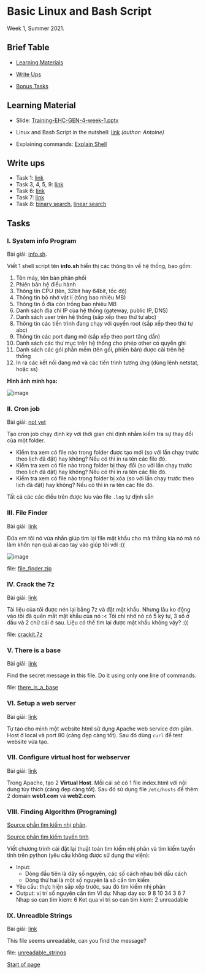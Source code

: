 # Basic Linux and Bash Script

Week 1, Summer 2021.

## Brief Table

- [Learning Materials](#learning-material)

- [Write Ups](#write-ups)

- [Bonus Tasks](#tasks)

## Learning Material

- Slide: [Training-EHC-GEN-4-week-1.pptx](https://github.com/FPTU-Ethical-Hackers-Club/Linux-and-Bash-Script/raw/main/files/material/Training-EHC-GEN-4-week-1.pptx)

- Linux and Bash Script in the nutshell: [link](https://github.com/FPTU-Ethical-Hackers-Club/Linux-and-Bash-Script/blob/main/files/material/Linux_Bash_Ref.md) *(author: Antoine)*

- Explaining commands: [Explain Shell](https://explainshell.com/)

## Write ups

- Task 1: [link](https://github.com/FPTU-Ethical-Hackers-Club/Linux-and-Bash-Script/blob/main/files/source/info.sh)
- Task 3, 4, 5, 9: [link](https://github.com/n3ddih/EHC_Training_2021/blob/main/week1/README.md)
- Task 6: [link](https://github.com/FPTU-Ethical-Hackers-Club/Linux-and-Bash-Script/blob/main/files/material/Apache_Installing.md)
- Task 7: [link](https://github.com/FPTU-Ethical-Hackers-Club/Linux-and-Bash-Script/blob/main/files/material/Virtual_Host_Conf.md)
- Task 8: [binary search](https://github.com/FPTU-Ethical-Hackers-Club/Linux-and-Bash-Script/blob/main/files/source/binary-search.py), [linear search](https://github.com/FPTU-Ethical-Hackers-Club/Linux-and-Bash-Script/blob/main/files/source/linear-search.py)

## Tasks

### I. System info Program

Bài giải: [info.sh](https://github.com/FPTU-Ethical-Hackers-Club/Linux-and-Bash-Script/blob/main/files/source/info.sh).

Viết 1 shell script tên **info.sh** hiển thị các thông tin về hệ thống, bao gồm:

1. Tên máy, tên bản phân phối
2. Phiên bản hệ điều hành
3. Thông tin CPU (tên, 32bit hay 64bit, tốc độ)
4. Thông tin bộ nhớ vật lí (tổng bao nhiêu MB)
5. Thông tin ổ đĩa còn trống bao nhiêu MB
6. Danh sách địa chỉ IP của hệ thống (gateway, public IP, DNS)
7. Danh sách user trên hệ thống (sắp xếp theo thứ tự abc)
8. Thông tin các tiến trình đang chạy với quyền root (sắp xếp theo thứ tự abc)
9. Thông tin các port đang mở (sắp xếp theo port tăng dần)
10. Danh sách các thư mục trên hệ thống cho phép other có quyền ghi
11. Danh sách các gói phần mềm (tên gói, phiên bản) được cài trên hệ thống
12. In ra các kết nối đang mở và các tiến trình tương ứng (dùng lệnh netstat, hoặc ss)

**Hình ảnh minh họa:**
  
![image](https://user-images.githubusercontent.com/80664686/124589953-c5c4f200-de84-11eb-89e2-f086d3b45a9e.png)

### II. Cron job

Bài giải: [not yet]()

Tạo cron job chạy định kỳ với thời gian chỉ định nhằm kiểm tra sự thay đổi của một folder.

- Kiểm tra xem có file nào trong folder được tạo mới (so với lần chạy trước theo lịch đã đặt) hay không? Nếu có thì in ra tên các file đó.
- Kiểm tra xem có file nào trong folder bị thay đổi (so với lần chạy trước theo lịch đã đặt) hay không? Nếu có thì in ra tên các file đó.
- Kiểm tra xem có file nào trong folder bị xóa (so với lần chạy trước theo lịch đã đặt) hay không? Nếu có thì in ra tên các file đó.

Tất cả các các điều trên được lưu vào file `.log` tự định sẵn

### III. File Finder

Bài giải: [link](https://github.com/n3ddih/EHC_Training_2021/blob/main/week1/README.md)

Đứa em tôi nó vừa nhắn giúp tìm lại file mật khẩu cho mà thằng kia nó mà nó làm khốn nạn quá ai cao tay vào giúp tôi với :((

![image](https://user-images.githubusercontent.com/80664686/123368916-e482d900-d5a6-11eb-9d04-dccebd380d09.png)

file: [file_finder.zip](https://github.com/FPTU-Ethical-Hackers-Club/Linux-and-Bash-Script/raw/main/files/challenges/File_finder.zip)

### IV. Crack the 7z

Bài giải: [link](https://github.com/n3ddih/EHC_Training_2021/blob/main/week1/README.md)

Tài liệu của tôi được nén lại bằng 7z và đặt mật khẩu. Nhưng lâu ko động vào tôi đã quên mất mật khẩu của nó :< Tôi chỉ nhớ nó có 5 ký tự, 3 số ở đầu và 2 chữ cái ở sau. Liệu có thể tìm lại được mật khẩu không vậy? :((

file: [crackit.7z](https://github.com/FPTU-Ethical-Hackers-Club/Linux-and-Bash-Script/raw/main/files/challenges/crackit.zip)

### V. There is a base

Bài giải: [link](https://github.com/n3ddih/EHC_Training_2021/blob/main/week1/README.md)

Find the secret message in this file. Do it using only one line of commands.

file: [there_is_a_base](https://github.com/FPTU-Ethical-Hackers-Club/Linux-and-Bash-Script/raw/main/files/challenges/there_is_a_base)

### VI. Setup a web server

Bài giải: [link](https://github.com/FPTU-Ethical-Hackers-Club/Linux-and-Bash-Script/edit/main/files/material/Apache_Installing.md)

Tự tạo cho mình một website html sử dụng Apache web service đơn giản. Host ở local và port 80 (càng đẹp càng tốt). Sau đó dùng `curl` để test website vừa tạo.

### VII. Configure virtual host for webserver

Bài giải: [link](https://github.com/FPTU-Ethical-Hackers-Club/Linux-and-Bash-Script/blob/main/files/material/Virtual_Host_Conf.md)

Trong Apache, tạo 2 **Virtual Host**. Mỗi cái sẽ có 1 file index.html với nội dung tùy thích (càng đẹp càng tốt). Sau đó sử dụng file `/etc/hosts` để thêm 2 domain **web1.com** và **web2.com**.

### VIII. Finding Algorithm (Programing)

[Source phần tìm kiếm nhị phân](https://github.com/FPTU-Ethical-Hackers-Club/Linux-and-Bash-Script/blob/main/files/source/binary-search.py).

[Source phần tìm kiếm tuyến tính](https://github.com/FPTU-Ethical-Hackers-Club/Linux-and-Bash-Script/blob/main/files/source/linear-search.py).

Viết chương trình cài đặt lại thuật toán tìm kiếm nhị phân và tìm kiếm tuyến tính trên python (yêu cầu không được sử dụng thư viện):

- Input:
  - Dòng đầu tiên là dãy số nguyên, các số cách nhau bởi dấu cách
  - Dòng thứ hai là một số nguyên là số cần tìm kiếm
- Yêu cầu: thực hiện sắp xếp trước, sau đó tìm kiếm nhị phân
- Output: vị trí số nguyên cần tìm
Ví dụ:
Nhap day so: 9 8 10 34 3 6 7
Nhap so can tim kiem: 6
Ket qua vi tri so can tim kiem: 2
unreadable

### IX. Unreadble Strings

Bài giải: [link](https://github.com/n3ddih/EHC_Training_2021/blob/main/week1/README.md)

This file seems unreadable, can you find the message?

file: [unreadable_strings](https://github.com/FPTU-Ethical-Hackers-Club/Linux-and-Bash-Script/raw/main/files/challenges/unreadable_strings)

[Start of page](#basic-linux-and-bash-script)
